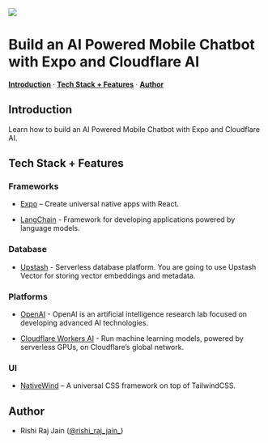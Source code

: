 ![](https://upstash.com/blog/using-cloudflare-ai-with-upstash-vector-and-expo-to-build-a-smartphone-sales-chatbot/opengraph-image)

# Build an AI Powered Mobile Chatbot with Expo and Cloudflare AI

<p>
  <a href="#introduction"><strong>Introduction</strong></a> ·
  <a href="#tech-stack--features"><strong>Tech Stack + Features</strong></a> ·
  <a href="#author"><strong>Author</strong></a>
</p>

## Introduction

Learn how to build an AI Powered Mobile Chatbot with Expo and Cloudflare AI.

## Tech Stack + Features

### Frameworks

- [Expo](https://expo.io) – Create universal native apps with React.

- [LangChain](https://js.langchain.com) - Framework for developing applications powered by language models.

### Database

- [Upstash](https://upstash.com) - Serverless database platform. You are going to use Upstash Vector for storing vector embeddings and metadata.

### Platforms

- [OpenAI](https://platform.openai.com) - OpenAI is an artificial intelligence research lab focused on developing advanced AI technologies.

- [Cloudflare Workers AI](https://developers.cloudflare.com/workers-ai) - Run machine learning models, powered by serverless GPUs, on Cloudflare’s global network.

### UI

- [NativeWind](https://www.nativewind.dev) – A universal CSS framework on top of TailwindCSS.

## Author

- Rishi Raj Jain ([@rishi_raj_jain_](https://twitter.com/rishi_raj_jain_))
